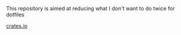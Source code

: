 This repository is aimed at reducing what I don't want to do twice for dotfiles

[crates.io](https://crates.io/crates/sugiura-hiromichi_dot)
